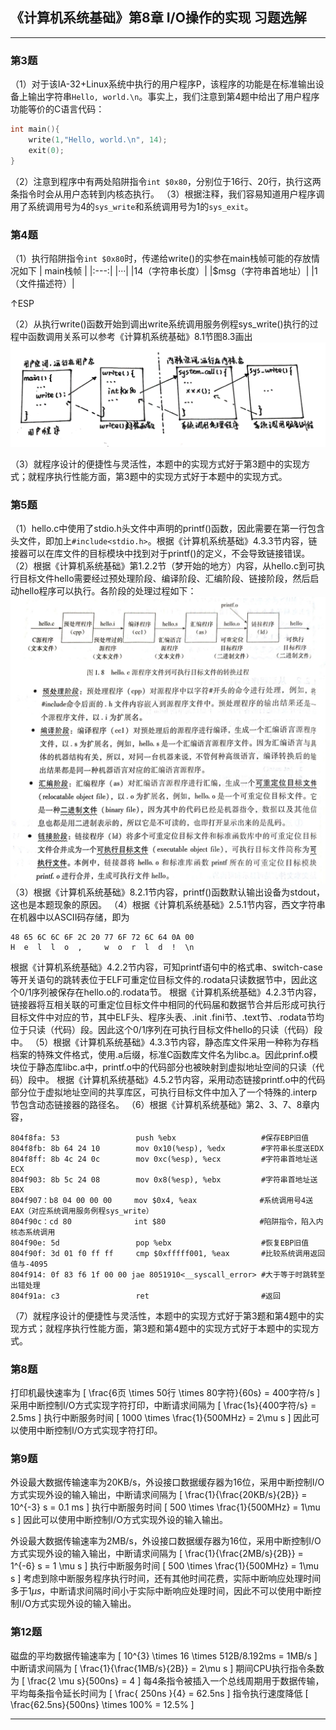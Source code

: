 ## 《计算机系统基础》第8章 I/O操作的实现  习题选解

---
### 第3题
（1）对于该IA-32+Linux系统中执行的用户程序P，该程序的功能是在标准输出设备上输出字符串```Hello, world.\n```。事实上，我们注意到第4题中给出了用户程序功能等价的C语言代码：
```C
int main(){
    write(1,"Hello, world.\n", 14);
    exit(0);
}
```
（2）注意到程序中有两处陷阱指令```int $0x80```，分别位于16行、20行，执行这两条指令时会从用户态转到内核态执行。
（3）根据注释，我们容易知道用户程序调用了系统调用号为4的```sys_write```和系统调用号为1的```sys_exit```。

### 第4题
（1）执行陷阱指令```int $0x80```时，传递给write()的实参在main栈帧可能的存放情况如下
| main栈帧 |
|:---:|
|···|
|14（字符串长度）|
|$msg（字符串首地址）|
|1（文件描述符）| 

↑ESP

（2）从执行write()函数开始到调出write系统调用服务例程sys_write()执行的过程中函数调用关系可以参考《计算机系统基础》8.1节图8.3画出
![Pic1](ICS-08-T4.jpg)

（3）就程序设计的便捷性与灵活性，本题中的实现方式好于第3题中的实现方式；就程序执行性能方面，第3题中的实现方式好于本题中的实现方式。

### 第5题
（1）hello.c中使用了stdio.h头文件中声明的printf()函数，因此需要在第一行包含头文件，即加上```#include<stdio.h>```。根据《计算机系统基础》4.3.3节内容，链接器可以在库文件的目标模块中找到对于printf()的定义，不会导致链接错误。
（2）根据《计算机系统基础》第1.2.2节（梦开始的地方）内容，从hello.c到可执行目标文件hello需要经过预处理阶段、编译阶段、汇编阶段、链接阶段，然后启动hello程序可以执行。各阶段的处理过程如下：
![Pic1](ICS-08-T5.jpg)
（3）根据《计算机系统基础》8.2.1节内容，printf()函数默认输出设备为stdout，这也是本题现象的原因。
（4）根据《计算机系统基础》2.5.1节内容，西文字符串在机器中以ASCII码存储，即为
```
48 65 6C 6C 6F 2C 20 77 6F 72 6C 64 0A 00
H  e  l  l  o  ,     w  o  r  l  d  !  \n
```
根据《计算机系统基础》4.2.2节内容，可知printf语句中的格式串、switch-case等开关语句的跳转表位于ELF可重定位目标文件的.rodata只读数据节中，因此这个0/1序列被保存在hello.o的.rodata节。
根据《计算机系统基础》4.2.3节内容，链接器将互相关联的可重定位目标文件中相同的代码届和数据节合并后形成可执行目标文件中对应的节，其中ELF头、程序头表、.init .fini节、.text节、.rodata节均位于只读（代码）段。因此这个0/1序列在可执行目标文件hello的只读（代码）段中。
（5）根据《计算机系统基础》4.3.3节内容，静态库文件采用一种称为存档档案的特殊文件格式，使用.a后缀，标准C函数库文件名为libc.a。因此prinf.o模块位于静态库libc.a中，printf.o中的代码部分也被映射到虚拟地址空间的只读（代码）段中。
根据《计算机系统基础》4.5.2节内容，采用动态链接printf.o中的代码部分位于虚拟地址空间的共享库区，可执行目标文件中加入了一个特殊的.interp节包含动态链接器的路径名。
（6）根据《计算机系统基础》第2、3、7、8章内容，
```Am
804f8fa: 53                 push %ebx                   #保存EBP旧值
804f8fb: 8b 64 24 10        mov 0x10(%esp), %edx        #字符串长度送EDX
804f8ff: 8b 4c 24 0c        mov 0xc(%esp), %ecx         #字符串首地址送ECX
804f903: 8b 5c 24 08        mov 0x8(%esp), %ebx         #字符串首地址送EBX
804f907：b8 04 00 00 00     mov $0x4, %eax              #系统调用号4送EAX（对应系统调用服务例程sys_write）
804f90c：cd 80              int $80                     #陷阱指令，陷入内核态系统调用
804f90e: 5d                 pop %ebx                    #恢复EBP旧值
804f90f: 3d 01 f0 ff ff     cmp $0xfffff001, %eax       #比较系统调用返回值与-4095
804f914: 0f 83 f6 1f 00 00 jae 8051910<__syscall_error> #大于等于时跳转至出错处理
804f91a: c3                 ret                         #返回
```
（7）就程序设计的便捷性与灵活性，本题中的实现方式好于第3题和第4题中的实现方式；就程序执行性能方面，第3题和第4题中的实现方式好于本题中的实现方式。

### 第8题
打印机最快速率为
\[
    \frac{6页 \times 50行 \times 80字符}{60s} = 400字符/s
\]
采用中断控制I/O方式实现字符打印，中断请求间隔为
\[
    \frac{1s}{400字符/s} = 2.5ms
\]
执行中断服务时间
\[
    1000 \times \frac{1}{500MHz} = 2\mu s
\]
因此可以使用中断控制I/O方式实现字符打印。

### 第9题
外设最大数据传输速率为20KB/s，外设接口数据缓存器为16位，采用中断控制I/O方式实现外设的输入输出，中断请求间隔为
\[
    \frac{1}{\frac{20KB/s}{2B}} = 10^{-3} s = 0.1 ms
\]
执行中断服务时间
\[
    500 \times \frac{1}{500MHz} = 1\mu s
\]
因此可以使用中断控制I/O方式实现外设的输入输出。

外设最大数据传输速率为2MB/s，外设接口数据缓存器为16位，采用中断控制I/O方式实现外设的输入输出，中断请求间隔为
\[
    \frac{1}{\frac{2MB/s}{2B}} = 1^{-6} s = 1 \mu s
\]
执行中断服务时间
\[
    500 \times \frac{1}{500MHz} = 1\mu s
\]
考虑到除中断服务程序执行时间，还有其他时间花费，实际中断响应处理时间多于$1\mu s$，中断请求间隔时间小于实际中断响应处理时间，因此不可以使用中断控制I/O方式实现外设的输入输出。

### 第12题
磁盘的平均数据传输速率为
\[
    10^{3} \times 16 \times 512B/8.192ms = 1MB/s
\]
中断请求间隔为
\[
    \frac{1}{\frac{1MB/s}{2B}} =  2\mu s
\]
期间CPU执行指令条数为
\[
    \frac{2 \mu s}{500ns} = 4
\]
每4条指令被插入一个总线周期用于数据传输，平均每条指令延长时间为
\[
    \frac{ 250ns }{4} = 62.5ns
\]
指令执行速度降低
\[
    \frac{62.5ns}{500ns} \times 100\% = 12.5\%
\]

---
